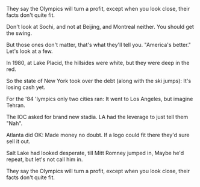 They say the Olympics
will turn a profit,
except when you look close,
their facts don't quite fit.

Don't look at Sochi,
and not at Beijing,
and Montreal neither.
You should get the swing.

But those ones don't matter,
that's what they'll tell you.
"America's better."
Let's look at a few.

In 1980,
at Lake Placid,
the hillsides were white,
but they were deep in the red.

So the state of New York
took over the debt
(along with the ski jumps):
It's losing cash yet.

For the '84 'lympics
only two cities ran:
It went to Los Angeles,
but imagine Tehran.

The IOC asked for
brand new stadia.
LA had the leverage
to just tell them "Nah".

Atlanta did OK:
Made money no doubt.
If a logo could fit there
they'd sure sell it out.

Salt Lake had looked desperate,
till Mitt Romney jumped in,
Maybe he'd repeat,
but let's not call him in.

They say the Olympics
will turn a profit,
except when you look close,
their facts don't quite fit.
